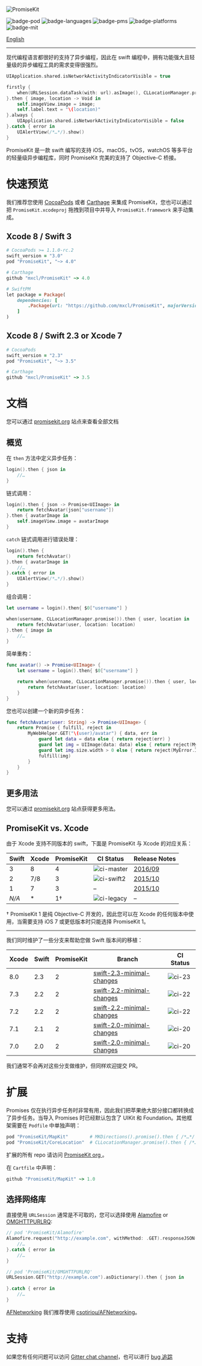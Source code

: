 ![PromiseKit](http://promisekit.org/public/img/logo-tight.png)

![badge-pod] ![badge-languages] ![badge-pms] ![badge-platforms] ![badge-mit]

[English](README.markdown)

---

现代编程语言都很好的支持了异步编程，因此在 swift 编程中，拥有功能强大且轻量级的异步编程工具的需求变得很强烈。

```swift
UIApplication.shared.isNetworkActivityIndicatorVisible = true

firstly {
    when(URLSession.dataTask(with: url).asImage(), CLLocationManager.promise())
}.then { image, location -> Void in
    self.imageView.image = image;
    self.label.text = "\(location)"
}.always {
    UIApplication.shared.isNetworkActivityIndicatorVisible = false
}.catch { error in
    UIAlertView(/*…*/).show()
}
```
PromiseKit 是一款 swift 编写的支持 iOS，macOS，tvOS，watchOS 等多平台的轻量级异步编程库，同时 PromiseKit 完美的支持了 Objective-C 桥接。

# 快速预览

我们推荐您使用 [CocoaPods] 或者 [Carthage] 来集成 PromiseKit，您也可以通过把 `PromiseKit.xcodeproj` 拖拽到项目中并导入 `PromiseKit.framework` 来手动集成。

## Xcode 8 / Swift 3

```ruby
# CocoaPods >= 1.1.0-rc.2
swift_version = "3.0"
pod "PromiseKit", "~> 4.0"

# Carthage
github "mxcl/PromiseKit" ~> 4.0

# SwiftPM
let package = Package(
    dependencies: [
        .Package(url: "https://github.com/mxcl/PromiseKit", majorVersion: 4)
    ]
)
```

## Xcode 8 / Swift 2.3 or Xcode 7

```ruby
# CocoaPods
swift_version = "2.3"
pod "PromiseKit", "~> 3.5"

# Carthage
github "mxcl/PromiseKit" ~> 3.5
```

# 文档

您可以通过 [promisekit.org] 站点来查看全部文档

## 概览

在 `then` 方法中定义异步任务：

```swift
login().then { json in
    //…
}
```

链式调用：

```swift
login().then { json -> Promise<UIImage> in
    return fetchAvatar(json["username"])
}.then { avatarImage in
    self.imageView.image = avatarImage
}
```

`catch` 链式调用进行错误处理：

```swift
login().then {
    return fetchAvatar()
}.then { avatarImage in
    //…
}.catch { error in
    UIAlertView(/*…*/).show()
}
```

组合调用：

```swift
let username = login().then{ $0["username"] }

when(username, CLLocationManager.promise()).then { user, location in
    return fetchAvatar(user, location: location)
}.then { image in
    //…
}
```

简单重构：

```swift
func avatar() -> Promise<UIImage> {
    let username = login().then{ $0["username"] }

    return when(username, CLLocationManager.promise()).then { user, location in
        return fetchAvatar(user, location: location)
    }
}
```

您也可以创建一个新的异步任务：

```swift
func fetchAvatar(user: String) -> Promise<UIImage> {
    return Promise { fulfill, reject in
        MyWebHelper.GET("\(user)/avatar") { data, err in
            guard let data = data else { return reject(err) }
            guard let img = UIImage(data: data) else { return reject(MyError.InvalidImage) }
            guard let img.size.width > 0 else { return reject(MyError.ImageTooSmall) }
            fulfill(img)
        }
    }
}
```

## 更多用法

您可以通过 [promisekit.org] 站点获得更多用法。

## PromiseKit vs. Xcode

由于 Xcode 支持不同版本的 swift，下面是 PromiseKit 与 Xcode 的对应关系：

| Swift | Xcode | PromiseKit |   CI Status  |   Release Notes   |
| ----- | ----- | ---------- | ------------ | ----------------- |
|   3   |   8   |      4     | ![ci-master] | [2016/09][news-4] |
|   2   |  7/8  |      3     | ![ci-swift2] | [2015/10][news-3] |
|   1   |   7   |      3     |       –      | [2015/10][news-3] |
| *N/A* |   *   |      1†    | ![ci-legacy] |         –         |

† PromiseKit 1 是纯 Objective-C 开发的，因此您可以在 Xcode 的任何版本中使用，当需要支持 iOS 7 或更低版本时只能选择 PromiseKit 1。

---

我们同时维护了一些分支来帮助您做 Swift 版本间的移植：


| Xcode | Swift | PromiseKit | Branch                      | CI Status |
| ----- | ----- | -----------| --------------------------- | --------- |
|  8.0  |  2.3  | 2          | [swift-2.3-minimal-changes] | ![ci-23]  |
|  7.3  |  2.2  | 2          | [swift-2.2-minimal-changes] | ![ci-22]  |
|  7.2  |  2.2  | 2          | [swift-2.2-minimal-changes] | ![ci-22]  |
|  7.1  |  2.1  | 2          | [swift-2.0-minimal-changes] | ![ci-20]  |
|  7.0  |  2.0  | 2          | [swift-2.0-minimal-changes] | ![ci-20]  |

我们通常不会再对这些分支做维护，但同样欢迎提交 PR。

# 扩展

Promises 仅在执行异步任务时非常有用，因此我们把苹果绝大部分接口都转换成了异步任务。当导入 Promises 时已经默认包含了 UIKit 和 Foundation。其他框架需要在 `Podfile` 中单独声明：

```ruby
pod "PromiseKit/MapKit"        # MKDirections().promise().then { /*…*/ }
pod "PromiseKit/CoreLocation"  # CLLocationManager.promise().then { /*…*/ }
```

扩展的所有 repo 请访问 [PromiseKit org ](https://github.com/PromiseKit)。

在 `Cartfile` 中声明：

```ruby
github "PromiseKit/MapKit" ~> 1.0
```

## 选择网络库

直接使用 `URLSession` 通常是不可取的，您可以选择使用 [Alamofire] or [OMGHTTPURLRQ]:

```swift
// pod 'PromiseKit/Alamofire'  
Alamofire.request("http://example.com", withMethod: .GET).responseJSON().then { json in
    //…
}.catch { error in
    //…
}

// pod 'PromiseKit/OMGHTTPURLRQ'
URLSession.GET("http://example.com").asDictionary().then { json in
    
}.catch { error in
    //…
}
```
[AFNetworking] 我们推荐使用 [csotiriou/AFNetworking]。

# 支持 

如果您有任何问题可以访问 [Gitter chat channel](https://gitter.im/mxcl/PromiseKit)，也可以进行 [bug 追踪](https://github.com/mxcl/PromiseKit/issues/new)


[travis]: https://travis-ci.org/mxcl/PromiseKit
[ci-master]: https://travis-ci.org/mxcl/PromiseKit.svg?branch=master
[ci-legacy]: https://travis-ci.org/mxcl/PromiseKit.svg?branch=legacy-1.x
[ci-swift2]: https://travis-ci.org/mxcl/PromiseKit.svg?branch=swift-2.x
[ci-23]: https://travis-ci.org/mxcl/PromiseKit.svg?branch=swift-2.3-minimal-changes
[ci-22]: https://travis-ci.org/mxcl/PromiseKit.svg?branch=swift-2.2-minimal-changes
[ci-20]: https://travis-ci.org/mxcl/PromiseKit.svg?branch=swift-2.0-minimal-changes
[news-2]: http://promisekit.org/news/2015/05/PromiseKit-2.0-Released/
[news-3]: https://github.com/mxcl/PromiseKit/blob/master/CHANGELOG.markdown#300-oct-1st-2015
[news-4]: http://promisekit.org/news/2016/09/PromiseKit-4.0-Released/
[swift-2.3-minimal-changes]: https://github.com/mxcl/PromiseKit/tree/swift-2.3-minimal-changes
[swift-2.2-minimal-changes]: https://github.com/mxcl/PromiseKit/tree/swift-2.2-minimal-changes
[swift-2.0-minimal-changes]: https://github.com/mxcl/PromiseKit/tree/swift-2.0-minimal-changes
[promisekit.org]: http://promisekit.org/docs/
[badge-pod]: https://img.shields.io/cocoapods/v/PromiseKit.svg?label=version
[badge-platforms]: https://img.shields.io/badge/platforms-macOS%20%7C%20iOS%20%7C%20watchOS%20%7C%20tvOS-lightgrey.svg
[badge-languages]: https://img.shields.io/badge/languages-Swift%20%7C%20ObjC-orange.svg
[badge-mit]: https://img.shields.io/badge/license-MIT-blue.svg
[badge-pms]: https://img.shields.io/badge/supports-CocoaPods%20%7C%20Carthage%20%7C%20SwiftPM-green.svg
[OMGHTTPURLRQ]: https://github.com/mxcl/OMGHTTPURLRQ
[Alamofire]: http://alamofire.org
[AFNetworking]: https://github.com/AFNetworking/AFNetworking
[csotiriou/AFNetworking]: https://github.com/csotiriou/AFNetworking-PromiseKit
[CocoaPods]: http://cocoapods.org
[Carthage]: 2016-09-05-PromiseKit-4.0-Released

